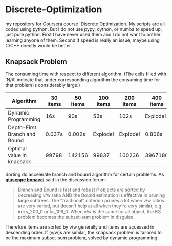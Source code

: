# Discrete-Optimization
my repository for Coursera course 'Discrete Optimization.
My scripts are all coded using python. But I do not use pypy, cython, or numba to speed up, just pure python. First I have never used them and I do not want to bother learning anyone of them. Second if speed is really an issue, maybe using C/C++ directly would be better. 

## Knapsack Problem

The consuming time with respect to different algorithm. (The cells filled with 'N/A' indicate that under corresponding algorithm the consuming time for that problem is considerably large.)

| Algorithm | 30 items | 50 items | 100 items | 200 items | 400 items | 1000 items | 10000 items |
| --- | --- | --- | --- | --- | --- | --- |  --- |
| Dynamic Programming |16s|90s|53s| 102s| Explode! | 488s | Explode! |
| Depth-First Branch and Bound |0.037s | 0.002s | Explode! | Explode! | 0.806s | 0.299s | 42s |
| Optimal value in knapsack | 99798 | 142156 | 99837 | 100236 | 3967180 | 109899 | 1099893 |


Sorting do accelerate branch and bound algorithm for certain problems. As [**giuseppe bonacci**](https://www.coursera.org/learn/discrete-optimization/discussions/weeks/2/threads/MSpS0pC7EeaxvRLoQ7NHzw/replies/1ubMWN63Eeae9QpBJy1qig) said in the discussion forum:
>Branch and Bound is fast and robust if objects are sorted by decreasing v/w ratio AND the Bound estimation is effective in pruning large subtrees. The "fractional" criterion prunes a lot when v/w ratios are very varied, but doesn't help at all when they're very similar, e.g. in ks_200_0 or ks_106_0. When v/w is the same for all object, the KS problem becomes the subset-sum problem in disguise.

Therefore items are sorted by v/w generally and items are accessed in descending order. If (v/w)s are similar, the knapsack problem is tailored to be the maximum subset-sum problem, solved by dynamic programming. 
